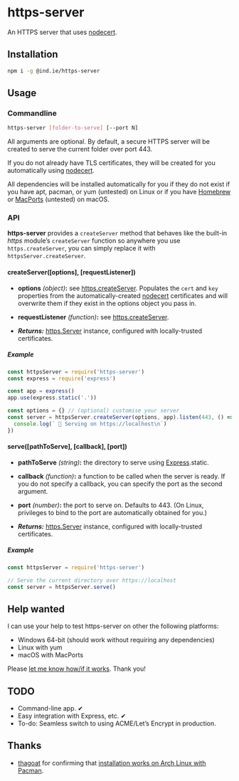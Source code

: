 # https-server

An HTTPS server that uses [nodecert](https://source.ind.ie/hypha/tools/nodecert).


## Installation

```sh
npm i -g @ind.ie/https-server
```


## Usage


### Commandline

```sh
https-server [folder-to-serve] [--port N]
```

All arguments are optional. By default, a secure HTTPS server will be created to serve the current folder over port 443.

If you do not already have TLS certificates, they will be created for you automatically using [nodecert](https://source.ind.ie/hypha/tools/nodecert).

All dependencies will be installed automatically for you if they do not exist if you have apt, pacman, or yum (untested) on Linux or if you have [Homebrew](https://brew.sh/) or [MacPorts](https://www.macports.org/) (untested) on macOS.


### API

__https-server__ provides a `createServer` method that behaves like the built-in _https_ module’s `createServer` function so anywhere you use `https.createServer`, you can simply replace it with `httpsServer.createServer`.


#### createServer([options], [requestListener])

  - __options__ _(object)___:__ see [https.createServer](https://nodejs.org/api/https.html#https_https_createserver_options_requestlistener). Populates the `cert` and `key` properties from the automatically-created [nodecert](https://source.ind.ie/hypha/tools/nodecert/) certificates and will overwrite them if they exist in the options object you pass in.

  - __requestListener__ _(function)___:__ see [https.createServer](https://nodejs.org/api/https.html#https_https_createserver_options_requestlistener).

  - ___Returns:___ [https.Server](https://nodejs.org/api/https.html#https_class_https_server) instance, configured with locally-trusted certificates.

##### Example

```js
const httpsServer = require('https-server')
const express = require('express')

const app = express()
app.use(express.static('.'))

const options = {} // (optional) customise your server
const server = httpsServer.createServer(options, app).listen(443, () => {
  console.log(` 🎉 Serving on https://localhost\n`)
})
```

#### serve([pathToServe], [callback], [port])

  - __pathToServe__ _(string)___:__ the directory to serve using [Express](http://expressjs.com/).static.

  - __callback__ _(function)___:__ a function to be called when the server is ready. If you do not specify a callback, you can specify the port as the second argument.

  - __port__ _(number)___:__ the port to serve on. Defaults to 443. (On Linux, privileges to bind to the port are automatically obtained for you.)

  - ___Returns:___ [https.Server](https://nodejs.org/api/https.html#https_class_https_server) instance, configured with locally-trusted certificates.


##### Example

```js
const httpsServer = require('https-server')

// Serve the current directory over https://localhost
const server = httpsServer.serve()
```

## Help wanted

I can use your help to test https-server on other the following platforms:

  - Windows 64-bit (should work without requiring any dependencies)
  - Linux with yum
  - macOS with MacPorts

Please [let me know how/if it works](https://github.com/indie-mirror/https-server/issues). Thank you!

## TODO

  - Command-line app. ✔
  - Easy integration with Express, etc. ✔
  - To-do: Seamless switch to using ACME/Let’s Encrypt in production.

## Thanks

  * [thagoat](https://github.com/thagoat) for confirming that [installation works on Arch Linux with Pacman](https://github.com/indie-mirror/https-server/issues/1).

